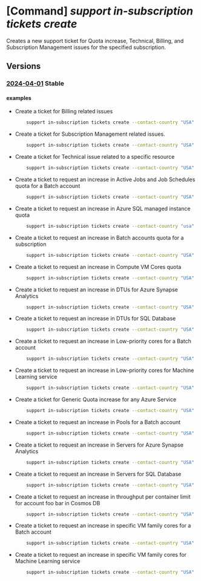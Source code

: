 # [Command] _support in-subscription tickets create_

Creates a new support ticket for Quota increase, Technical, Billing, and Subscription Management issues for the specified subscription.

## Versions

### [2024-04-01](/Resources/mgmt-plane/L3N1YnNjcmlwdGlvbnMve30vcHJvdmlkZXJzL21pY3Jvc29mdC5zdXBwb3J0L3N1cHBvcnR0aWNrZXRzL3t9/2024-04-01.xml) **Stable**

<!-- mgmt-plane /subscriptions/{}/providers/microsoft.support/supporttickets/{} 2024-04-01 -->

#### examples

- Create a ticket for Billing related issues
    ```bash
        support in-subscription tickets create --contact-country "USA" --contact-email "abc@contoso.com" --contact-first-name "Foo" --contact-language "en-us" --contact-last-name "Bar" --contact-method "email" --contact-timezone "Pacific Standard Time" --description "BillingTicketDescription" --advanced-diagnostic-consent "Yes" --problem-classification "/providers/Microsoft.Support/services/BillingServiceNameGuid/problemClassifications/BillingProblemClassificationNameGuid" --severity "minimal" --ticket-name "BillingTestTicketName" --title "BillingTicketTitle"
    ```

- Create a ticket for Subscription Management related issues.
    ```bash
        support in-subscription tickets create --contact-country "USA" --contact-email "abc@contoso.com" --contact-first-name "Foo" --contact-language "en-us" --contact-last-name "Bar" --contact-method "email" --contact-timezone "Pacific Standard Time" --description "SubMgmtTicketDescription" --advanced-diagnostic-consent "Yes" --problem-classification "/providers/Microsoft.Support/services/SubMgmtServiceNameGuid/problemClassifications/SubMgmtProblemClassificationNameGuid" --severity "minimal" --ticket-name "SubMgmtTestTicketName" --title "SubMgmtTicketTitle"
    ```

- Create a ticket for Technical issue related to a specific resource
    ```bash
        support in-subscription tickets create --contact-country "USA" --contact-email "abc@contoso.com" --contact-first-name "Foo" --contact-language "en-us" --contact-last-name "Bar" --contact-method "email" --contact-timezone "Pacific Standard Time" --contact-additional-emails "xyz@contoso.com" "devs@contoso.com"--description "TechnicalTicketDescription" --advanced-diagnostic-consent "Yes" --problem-classification "/providers/Microsoft.Support/services/TechnicalServiceNameGuid/problemClassifications/TechnicalProblemClassificationNameGuid" --severity "minimal" --ticket-name "TechnicalTestTicketName" --title "TechnicalTicketTitle" --technical-resource "/subscriptions/SubscriptionGuid/resourceGroups/RgName/providers/Microsoft.Compute/virtualMachines/RName" --secondary-consent "[{type:VirtualMachineMemoryDump,user-consent:No}]"
    ```

- Create a ticket to request an increase in Active Jobs and Job Schedules quota for a Batch account
    ```bash
        support in-subscription tickets create --contact-country "USA" --contact-email "abc@contoso.com" --contact-first-name "abc" --contact-language "en-us" --contact-last-name "xyz" --contact-method "email" --contact-timezone "Pacific Standard Time" --description "my description" --diagnostic-consent "Yes" --problem-classification "/providers/Microsoft.Support/services/quota_service_guid/problemClassifications/batch_problemClassification_guid" --severity "moderate" --ticket-name "BatchQuotaIncreaseRequest" --title "Request for Active Jobs and Job Schedules Quota Increase"
    ```

- Create a ticket to request an increase in Azure SQL managed instance quota
    ```bash
        support in-subscription tickets create --contact-country "usa" --contact-email "abc@contoso.com" --contact-first-name "abc" --contact-language "en-us" --contact-last-name "xyz" --contact-method "email" --contact-timezone "Pacific Standard Time" --description "my description" --diagnostic-consent "Yes" --problem-classification "/providers/Microsoft.Support/services/quota_service_guid/problemClassifications/sql_managedinstance_problemClassification_guid" --severity "moderate" --ticket-name "SQLMIQuotaIncreaseRequest" --title "Request for Azure SQL Managed Instance Quota Increase"
    ```

- Create a ticket to request an increase in Batch accounts quota for a subscription
    ```bash
        support in-subscription tickets create --contact-country "USA" --contact-email "abc@contoso.com" --contact-first-name "abc" --contact-language "en-us" --contact-last-name "xyz" --contact-method "email" --contact-timezone "Pacific Standard Time" --description "my description" --diagnostic-consent "Yes" --problem-classification "/providers/Microsoft.Support/services/quota_service_guid/problemClassifications/batch_problemClassification_guid" --severity "moderate" --ticket-name "BatchAccountQuotaIncreaseRequest" --title "Request for Batch Accounts Quota Increase"
    ```

- Create a ticket to request an increase in Compute VM Cores quota
    ```bash
        support in-subscription tickets create --contact-country "USA" --contact-email "abc@contoso.com" --contact-first-name "Foo" --contact-language "en-us" --contact-last-name "Bar" --contact-method "email" --contact-timezone "Pacific Standard Time" --description "QuotaTicketDescription" --diagnostic-consent "Yes" --problem-classification "/providers/Microsoft.Support/services/QuotaServiceNameGuid/problemClassifications/CoresQuotaProblemClassificationNameGuid" --severity "minimal" --ticket-name "ComputeVMCoresQuotaIncreaseRequest" --title "Request for Compute VM Cores Quota Increase"
    ```

- Create a ticket to request an increase in DTUs for Azure Synapse Analytics
    ```bash
        support in-subscription tickets create --contact-country "USA" --contact-email "abc@contoso.com" --contact-first-name "abc" --contact-language "en-us" --contact-last-name "xyz" --contact-method "email" --contact-timezone "Pacific Standard Time" --description "my description" --diagnostic-consent "Yes" --problem-classification "/providers/Microsoft.Support/services/quota_service_guid/problemClassifications/sql_datawarehouse_problemClassification_guid" --severity "moderate" --ticket-name "SynapseAnalyticsDTUsQuotaIncreaseRequest" --title "Request for DTUs Quota Increase in Azure Synapse Analytics"
    ```

- Create a ticket to request an increase in DTUs for SQL Database
    ```bash
        support in-subscription tickets create --contact-country "USA" --contact-email "abc@contoso.com" --contact-first-name "abc" --contact-language "en-us" --contact-last-name "xyz" --contact-method "email" --contact-timezone "Pacific Standard Time" --description "my description" --diagnostic-consent "Yes" --problem-classification "/providers/Microsoft.Support/services/quota_service_guid/problemClassifications/sql_database_problemClassification_guid" --severity "moderate" --ticket-name "SQLDatabaseDTUsQuotaIncreaseRequest" --title "Request for DTUs Quota Increase in SQL Database" --quota-change-version "1.0" --quota-change-request-sub-type "DTUs" --quota-change-requests '[{"region":"EastUS","payload":"{"ServerName":"testserver","NewLimit":54000}"}]'
    ```

- Create a ticket to request an increase in Low-priority cores for a Batch account
    ```bash
        support in-subscription tickets create --contact-country "USA" --contact-email "abc@contoso.com" --contact-first-name "abc" --contact-language "en-us" --contact-last-name "xyz" --contact-method "email" --contact-timezone "Pacific Standard Time" --description "my description" --diagnostic-consent "Yes" --problem-classification "/providers/Microsoft.Support/services/quota_service_guid/problemClassifications/batch_problemClassification_guid" --severity "moderate" --ticket-name "BatchLowPriorityCoresQuotaIncreaseRequest" --title "Request for Low-priority Cores Quota Increase in Batch Account" --quota-change-version "1.0" --quota-change-request-sub-type "Account" --quota-change-requests '[{"region":"EastUS","payload":"{"AccountName":"test","NewLimit":200,"Type":"LowPriority"}"}]'
    ```

- Create a ticket to request an increase in Low-priority cores for Machine Learning service
    ```bash
        support in-subscription tickets create --contact-country "USA" --contact-email "abc@contoso.com" --contact-first-name "abc" --contact-language "en-us" --contact-last-name "xyz" --contact-method "email" --contact-timezone "Pacific Standard Time" --description "my description" --diagnostic-consent "Yes" --problem-classification "/providers/Microsoft.Support/services/quota_service_guid/problemClassifications/machine_learning_service_problemClassification_guid" --severity "moderate" --ticket-name "MachineLearningLowPriorityCoresQuotaIncreaseRequest" --title "Request for Low-priority Cores Quota Increase in Machine Learning Service" --quota-change-version "1.0" --quota-change-request-sub-type "BatchAml" --quota-change-requests '[{"region":"EastUS","payload":"{"NewLimit":200,"Type":"LowPriority"}"}]'
    ```

- Create a ticket for Generic Quota increase for any Azure Service
    ```bash
        support in-subscription tickets create --contact-country "USA" --contact-email "abc@contoso.com" --contact-first-name "Foo" --contact-language "en-us" --contact-last-name "Bar" --contact-method "email" --contact-timezone "Pacific Standard Time" --description "QuotaTicketDescription" --diagnostic-consent "Yes" --problem-classification "/providers/Microsoft.Support/services/QuotaServiceNameGuid/problemClassifications/GenericProblemClassificationNameGuid" --severity "minimal" --ticket-name "GenericQuotaIncreaseRequest" --title "Request for Generic Quota Increase"
    ```

- Create a ticket to request an increase in Pools for a Batch account
    ```bash
        support in-subscription tickets create --contact-country "USA" --contact-email "abc@contoso.com" --contact-first-name "Foo" --contact-language "en-us" --contact-last-name "Bar" --contact-method "email" --contact-timezone "Pacific Standard Time" --description "QuotaTicketDescription" --diagnostic-consent "Yes" --problem-classification "/providers/Microsoft.Support/services/QuotaServiceNameGuid/problemClassifications/BatchQuotaProblemClassificationNameGuid" --severity "minimal" --ticket-name "BatchPoolsQuotaIncreaseRequest" --title "Request for Pools Quota Increase in Batch Account" --quota-change-version "1.0" --quota-change-requests [0].region="WESTUS" --quota-change-requests [0].payload="'{`"AccountName`": `"test`", `"NewLimit`": 102, `"Type`": `"Pools`"}'"
    ```

- Create a ticket to request an increase in Servers for Azure Synapse Analytics
    ```bash
        support in-subscription tickets create --contact-country "USA" --contact-email "abc@contoso.com" --contact-first-name "abc" --contact-language "en-us" --contact-last-name "xyz" --contact-method "email" --contact-timezone "Pacific Standard Time" --description "my description" --diagnostic-consent "Yes" --problem-classification "/providers/Microsoft.Support/services/quota_service_guid/problemClassifications/sql_datawarehouse_problemClassification_guid" --severity "moderate" --ticket-name "SynapseAnalyticsServersQuotaIncreaseRequest" --title "Request for Servers Quota Increase in Azure Synapse Analytics" --quota-change-version "1.0" --quota-change-request-sub-type "Servers" --quota-change-requests '[{"region":"EastUS","payload":"{"NewLimit":200}"}]'
    ```

- Create a ticket to request an increase in Servers for SQL Database
    ```bash
        support in-subscription tickets create --contact-country "USA" --contact-email "abc@contoso.com" --contact-first-name "abc" --contact-language "en-us" --contact-last-name "xyz" --contact-method "email" --contact-timezone "Pacific Standard Time" --description "my description" --diagnostic-consent "Yes" --problem-classification "/providers/Microsoft.Support/services/quota_service_guid/problemClassifications/sql_database_problemClassification_guid" --severity "moderate" --ticket-name "SQLDatabaseServersQuotaIncreaseRequest" --title "Request for Servers Quota Increase in SQL Database" --quota-change-version "1.0" --quota-change-request-sub-type "Servers" --quota-change-requests '[{"region":"EastUS","payload":"{"NewLimit":200}"}]
    ```

- Create a ticket to request an increase in throughput per container limit for account foo bar in Cosmos DB
    ```bash
        support in-subscription tickets create --contact-country "USA" --contact-email "abc@contoso.com" --contact-first-name "abc" --contact-language "en-us" --contact-last-name "xyz" --contact-method "email" --contact-timezone "Pacific Standard Time" --description "Increase the maximum throughput per container limit to 10000 for account foo bar" --diagnostic-consent "Yes" --problem-classification "/providers/Microsoft.Support/services/quota_service_guid/problemClassifications/cosmosdb_problemClassification_guid" --severity "moderate" --ticket-name "CosmosDBThroughputQuotaIncreaseRequest" --title "Request for Throughput Quota Increase in Cosmos DB"
    ```

- Create a ticket to request an increase in specific VM family cores for a Batch account
    ```bash
        support in-subscription tickets create --contact-country "USA" --contact-email "abc@contoso.com" --contact-first-name "abc" --contact-language "en-us" --contact-last-name "xyz" --contact-method "email" --contact-timezone "Pacific Standard Time" --description "my description" --diagnostic-consent "Yes" --problem-classification "/providers/Microsoft.Support/services/quota_service_guid/problemClassifications/batch_problemClassification_guid" --severity "moderate" --ticket-name "BatchVMFamilyCoresQuotaIncreaseRequest" --title "Request for VM Family Cores Quota Increase in Batch Account" --quota-change-version "1.0" --quota-change-request-sub-type "Account" --quota-change-requests '[{"region":"EastUS","payload":"{"AccountName":"test","VMFamily":"standardA0_A7Family","NewLimit":200,"Type":"Dedicated"}"}]'
    ```

- Create a ticket to request an increase in specific VM family cores for Machine Learning service
    ```bash
        support in-subscription tickets create --contact-country "USA" --contact-email "abc@contoso.com" --contact-first-name "abc" --contact-language "en-us" --contact-last-name "xyz" --contact-method "email" --contact-timezone "Pacific Standard Time" --description "my description" --diagnostic-consent "Yes" --problem-classification "/providers/Microsoft.Support/services/quota_service_guid/problemClassifications/machine_learning_service_problemClassification_guid" --severity "moderate" --ticket-name "MachineLearningVMFamilyCoresQuotaIncreaseRequest" --title "Request for VM Family Cores Quota Increase in Machine Learning Service" --quota-change-version "1.0" --quota-change-request-sub-type "BatchAml" --quota-change-requests '[{"region":"EastUS","payload":"{"VMFamily":"standardA0_A7Family","NewLimit":200,"Type":"Dedicated"}"}]'
    ```
